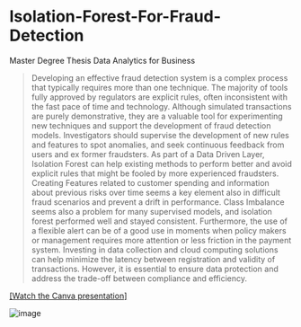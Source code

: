 # Isolation-Forest-For-Fraud-Detection
Master Degree Thesis Data Analytics for Business


> Developing an effective fraud detection system is a complex process that
> typically requires more than one technique. The majority of tools fully approved
> by regulators are explicit rules, often inconsistent with the fast pace of time and
> technology. Although simulated transactions are purely demonstrative, they are
> a valuable tool for experimenting new techniques and support the development
> of fraud detection models. Investigators should supervise the development
> of new rules and features to spot anomalies, and seek continuous feedback
> from users and ex former fraudsters. As part of a Data Driven Layer, Isolation
> Forest can help existing methods to perform better and avoid explicit rules that
> might be fooled by more experienced fraudsters. Creating Features related to
> customer spending and information about previous risks over time seems a key
> element also in difficult fraud scenarios and prevent a drift in performance. Class
> Imbalance seems also a problem for many supervised models, and isolation
> forest performed well and stayed consistent. Furthermore, the use of a flexible
> alert can be of a good use in moments when policy makers or management
> requires more attention or less friction in the payment system. Investing in data
> collection and cloud computing solutions can help minimize the latency between
> registration and validity of transactions. However, it is essential to ensure data
> protection and address the trade-off between compliance and efficiency.

[[Watch the Canva presentation]](https://www.canva.com/design/DAFfN4hvlLU/KiUbNj0bft8UXolw-h3BOg/view)

![image](https://user-images.githubusercontent.com/48164716/230608542-a0d61bcc-d3d5-4c35-82c4-4a30bbadfe60.png)



